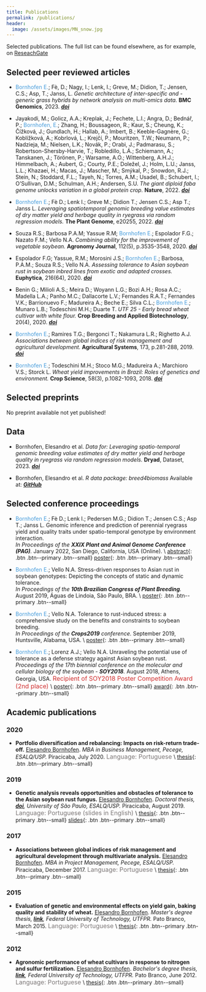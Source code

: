 ```yaml
---
title: Publications
permalink: /publications/
header:
  image: /assets/images/MN_snow.jpg
---
```

Selected publications. The full list can be found elsewhere, as for example, on [ReseachGate](https://www.researchgate.net/profile/Elesandro-Bornhofen)



## Selected peer reviewed articles

* <span style="color: #449bdb">Bornhofen E.</span>; Fè, D.; Nagy, I.; Lenk, I.; Greve, M.; Didion, T.; Jensen, C.S.; Asp, T.; Janss, L.
_Genetic architecture of inter-specific and -generic grass hybrids by network analysis on multi-omics data._
**BMC Genomics**, 2023. _[**doi**](https://doi.org/10.1186/s12864-023-09292-7)_

* Jayakodi, M.; Golicz, A.A.; Kreplak, J.; Fechete, L.I.; Angra, D.; Bednář, P.; <span style="color: #449bdb">Bornhofen, E.</span>; Zhang, H.; Boussageon, R.; Kaur, S.; Cheung, K.; Čížková, J.; Gundlach, H.; Hallab, A.; Imbert, B.; Keeble-Gagnère, G.; Koblížková, A.; Kobrlová, L.; Krejčí, P.; Mouritzen, T.W.; Neumann, P.; Nadzieja, M.; Nielsen, L.K.; Novák, P.; Orabi, J.; Padmarasu, S.; Robertson-Shersby-Harvie, T.; Robledillo, L.Á.; Schiemann, A.; Tanskanen, J.; Törönen, P.; Warsame, A.O.; Wittenberg, A.H.J.; Himmelbach, A.; Aubert, G.; Courty, P.E.; Doležel, J.; Holm, L.U.; Janss, L.L.; Khazaei, H.; Macas, J.; Mascher, M.; Smýkal, P.; Snowdon, R.J.; Stein, N.; Stoddard, F.L.; Tayeh, N.; Torres, A.M.; Usadel, B.; Schubert, I.; O’Sullivan, D.M.; Schulman, A.H.; Andersen, S.U.
_The giant diploid faba genome unlocks variation in a global protein crop._
**Nature**, 2022.  _[**doi**](https://doi.org/10.1038/s41586-023-05791-5)_

* <span style="color: #449bdb">Bornhofen E.</span>; Fè D.; Lenk I.; Greve M.; Didion T.; Jensen C.S.; Asp T.; Janss L.
_Leveraging spatiotemporal genomic breeding value estimates of dry matter yield and herbage quality in ryegrass via random regression models._
**The Plant Genome**, e20255, 2022. _[**doi**](https://doi.org/10.1002/tpg2.20255)_

* Souza R.S.; Barbosa P.A.M; Yassue R.M; <span style="color: #449bdb">Bornhofen E.</span>; Espolador F.G.; Nazato F.M.; Vello N.A.
 _Combining ability for the improvement of vegetable soybean._
 **Agronomy Journal**, 112(5), p.3535-3548, 2020. _[**doi**](https://doi.org/10.1002/agj2.20322)_

* Espolador F.G; Yassue, R.M.; Morosini J.S.; <span style="color: #449bdb">Bornhofen E.</span>; Barbosa, P.A.M.; Souza R.S.; Vello N.A.
 _Assessing tolerance to Asian soybean rust in soybean inbred lines from exotic and adapted crosses._
 **Euphytica**, 216(64), 2020.  _[**doi**](https://doi.org/10.1007/s10681-020-02597-8)_  

* Benin G.; Milioli A.S.; Meira D.; Woyann L.G.; Bozi A.H.; Rosa A.C.; Madella L.A.; Panho M.C.; Dallacorte L.V.; Fernandes R.A.T.; Fernandes  V.K.; Barrionuevo F.; Madureira A.; Beche E.; Silva C.L.; <span style="color: #449bdb">Bornhofen E.</span>; Munaro L.B.; Todeschini M.H.;  Duarte T.
_UTF 25 - Early bread wheat cultivar with white flour._
 **Crop Breeding and Applied Biotechnology**, 20(4), 2020. _[**doi**](https://doi.org/10.1590/1984-70332020v20n4c67)_

* <span style="color: #449bdb">Bornhofen E.</span>; Ramires T.G.; Bergonci T.; Nakamura L.R.; Righetto A.J.
 _Associations between global indices of risk management and agricultural development._
 **Agricultural Systems**, 173, p.281-288, 2019. _[**doi**](https://doi.org/10.1016/j.agsy.2019.03.006)_

* <span style="color: #449bdb">Bornhofen E.</span>; Todeschini M.H.; Stoco M.G.; Madureira A.; Marchioro V.S.; Storck L.
 _Wheat yield improvements in Brazil: Roles of genetics and environment._
 **Crop Science**, 58(3), p.1082-1093, 2018. _[**doi**](http://dx.doi.org/10.2135/cropsci2017.06.0358)_

## Selected preprints

No preprint available not yet published!

## Data

* Bornhofen, Elesandro et al.
_Data for: Leveraging spatio-temporal genomic breeding value estimates of dry matter yield and herbage quality in ryegrass via random regression models._
**Dryad**, Dataset, 2023. _[**doi**](https://doi.org/10.5061/dryad.q83bk3jm7)_

* Bornhofen, Elesandro et al.
_R data package: breed4biomass_
Available at: _[**GitHub**](https://github.com/elesandrobornhofen/breed4biomass)_


## Selected conference proceedings

* <span style="color: #449bdb">Bornhofen E.</span>; Fè D.; Lenk I.; Pedersen M.G.; Didion T.; Jensen C.S.; Asp T.; Janss L.
Genomic inference and prediction of perennial ryegrass yield and quality traits under spatio-temporal genotype by environment interaction.  
  _In Proceedings of the **XXIX Plant and Animal Genome Conference (PAG)**._
  January 2022, San Diego, California, USA (Online). \\
  [abstract](/assets/abstracts/PAG22_abstract_Bornhofen.pdf){: .btn .btn--primary .btn--small}
  [poster](/assets/posters/Bornhofen_poster_PO0397_PAG22.pdf){: .btn .btn--primary .btn--small}


* <span style="color: #449bdb">Bornhofen E.</span>; Vello N.A.
  Stress-driven responses to Asian rust in soybean genotypes: Depicting the concepts of static and dynamic tolerance.  
  _In Proceedings of the **10th Brazilian Congress of Plant Breeding**._
  August 2019, Águas de Lindoia, São Paulo, BRA. \\
  [poster](/assets/posters/CBMP2019_poster_bornhofen.pdf){: .btn .btn--primary .btn--small}

* <span style="color: #449bdb">Bornhofen E.</span>; Vello N.A.
  Tolerance to rust-induced stress: a comprehensive study on the benefits and constraints to soybean breeding.  
  _In Proceedings of the **Crops2019** conference._
  September 2019, Huntsville, Alabama, USA. \\
  [poster](/assets/posters/CROPS2019_poster_bornhofen.pdf){: .btn .btn--primary .btn--small}

* <span style="color: #449bdb">Bornhofen E.</span>; Lorenz A.J.; Vello N.A.
  Unraveling the potential use of tolerance as a defense strategy against Asian soybean rust.
  _Proceedings of the 17th biennial conference on the molecular and cellular biology of the soybean - **SOY2018**._
  August 2018, Athens, Georgia, USA. <font size="3"> <span style="color: #d03030">Recipient of SOY2018 Poster Competition Award (2nd place)</span> </font> \\
  [poster](/assets/posters/SOY2018_poster_bornhofen.pdf){: .btn .btn--primary .btn--small}
  [award](/assets/posters/SOY2018_award.jpg){: .btn .btn--primary .btn--small}

## Academic publications

### 2020

* **Portfolio diversification and rebalancing: Impacts on risk-return trade-off.**
  [Elesandro Bornhofen](https://scholar.google.com.br/citations?hl=pt-BR&user=41DCnKQAAAAJ&view_op=list_works&sortby=pubdate).
  _MBA in Business Management, Pecege, ESALQ/USP._
  Piracicaba, July 2020. <font size="3"> <span style="color: #7d7878">Language: Portuguese</span> </font> \\
  [thesis](/assets/thesis/mba_business_management_elesandro_bornhofen.pdf){: .btn .btn--primary .btn--small}

### 2019

* **Genetic analysis reveals opportunities and obstacles of tolerance to the Asian soybean rust fungus.**
  [Elesandro Bornhofen](https://scholar.google.com.br/citations?hl=pt-BR&user=41DCnKQAAAAJ&view_op=list_works&sortby=pubdate).
  _Doctoral thesis, [**doi**](https://doi.org/10.11606/T.11.2019.tde-17102019-164015), University of São Paulo, ESALQ/USP._
  Piracicaba, August 2019. <font size="3"> <span style="color: #7d7878">Language: Portuguese (slides in English)</span> </font> \\
  [thesis](/assets/thesis/phd_elesandro_bornhofen.pdf){: .btn .btn--primary .btn--small}
  [slides](/assets/thesis/phd_elesandro_bornhofen_slides.pdf){: .btn .btn--primary .btn--small}

### 2017

* **Associations between global indices of risk management and agricultural development through multivariate analysis.**
  [Elesandro Bornhofen](https://scholar.google.com.br/citations?hl=pt-BR&user=41DCnKQAAAAJ&view_op=list_works&sortby=pubdate).
  _MBA in Project Management, Pecege, ESALQ/USP._
  Piracicaba, December 2017. <font size="3"> <span style="color: #7d7878">Language: Portuguese</span> </font> \\
  [thesis](/assets/thesis/mba_project_management_elesandro_bornhofen.pdf){: .btn .btn--primary .btn--small}

### 2015

* **Evaluation of genetic and environmental effects on yield gain, baking quality and stability of wheat.**
  [Elesandro Bornhofen](https://scholar.google.com.br/citations?hl=pt-BR&user=41DCnKQAAAAJ&view_op=list_works&sortby=pubdate).
  _Master's degree thesis, [**link**](http://repositorio.utfpr.edu.br/jspui/handle/1/1221), Federal University of Technology, UTFPR._
  Pato Branco, March 2015. <font size="3"> <span style="color: #7d7878">Language: Portuguese</span> </font> \\
  [thesis](/assets/thesis/msc_elesandro_bornhofen.pdf){: .btn .btn--primary .btn--small}

### 2012

* **Agronomic performance of wheat cultivars in response to nitrogen and sulfur fertilization.**
  [Elesandro Bornhofen](https://scholar.google.com.br/citations?hl=pt-BR&user=41DCnKQAAAAJ&view_op=list_works&sortby=pubdate).
  _Bachelor's degree thesis, [**link**](http://repositorio.utfpr.edu.br/jspui/handle/1/1221), Federal University of Technology, UTFPR._
  Pato Branco, June 2012. <font size="3"> <span style="color: #7d7878">Language: Portuguese</span> </font> \\
  [thesis](/assets/thesis/bsc_elesandro_bornhofen.pdf){: .btn .btn--primary .btn--small}
